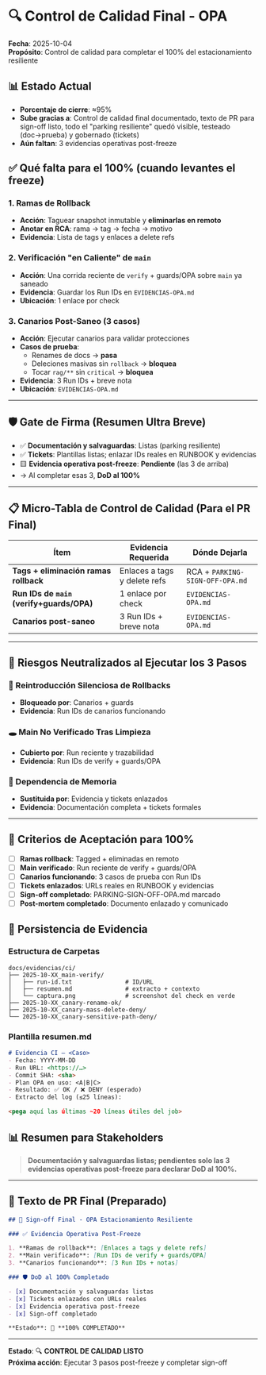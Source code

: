 # 🔍 Control de Calidad Final - OPA

**Fecha**: 2025-10-04  
**Propósito**: Control de calidad para completar el 100% del estacionamiento resiliente

## 📊 Estado Actual

- **Porcentaje de cierre**: ≈95%
- **Sube gracias a**: Control de calidad final documentado, texto de PR para sign-off listo, todo el "parking resiliente" quedó visible, testeado (doc→prueba) y gobernado (tickets)
- **Aún faltan**: 3 evidencias operativas post-freeze

## ✅ Qué falta para el 100% (cuando levantes el freeze)

### **1. Ramas de Rollback**
- **Acción**: Taguear snapshot inmutable y **eliminarlas en remoto**
- **Anotar en RCA**: rama → tag → fecha → motivo
- **Evidencia**: Lista de tags y enlaces a delete refs

### **2. Verificación "en Caliente" de `main`**
- **Acción**: Una corrida reciente de `verify` + guards/OPA sobre `main` ya saneado
- **Evidencia**: Guardar los Run IDs en `EVIDENCIAS-OPA.md`
- **Ubicación**: 1 enlace por check

### **3. Canarios Post-Saneo (3 casos)**
- **Acción**: Ejecutar canarios para validar protecciones
- **Casos de prueba**:
  - Renames de docs → **pasa**
  - Deleciones masivas sin `rollback` → **bloquea**
  - Tocar `rag/**` sin `critical` → **bloquea**
- **Evidencia**: 3 Run IDs + breve nota
- **Ubicación**: `EVIDENCIAS-OPA.md`

---

## 🛡️ Gate de Firma (Resumen Ultra Breve)

- ✅ **Documentación y salvaguardas**: Listas (parking resiliente)
- ✅ **Tickets**: Plantillas listas; enlazar IDs reales en RUNBOOK y evidencias
- 🟨 **Evidencia operativa post-freeze**: **Pendiente** (las 3 de arriba)
- → Al completar esas 3, **DoD al 100%**

---

## 📋 Micro-Tabla de Control de Calidad (Para el PR Final)

| Ítem | Evidencia Requerida | Dónde Dejarla |
|------|-------------------|---------------|
| **Tags + eliminación ramas rollback** | Enlaces a tags y delete refs | RCA + `PARKING-SIGN-OFF-OPA.md` |
| **Run IDs de `main` (verify+guards/OPA)** | 1 enlace por check | `EVIDENCIAS-OPA.md` |
| **Canarios post-saneo** | 3 Run IDs + breve nota | `EVIDENCIAS-OPA.md` |

---

## 🚨 Riesgos Neutralizados al Ejecutar los 3 Pasos

### **🔁 Reintroducción Silenciosa de Rollbacks**
- **Bloqueado por**: Canarios + guards
- **Evidencia**: Run IDs de canarios funcionando

### **🕳️ Main No Verificado Tras Limpieza**
- **Cubierto por**: Run reciente y trazabilidad
- **Evidencia**: Run IDs de verify + guards/OPA

### **🧠 Dependencia de Memoria**
- **Sustituida por**: Evidencia y tickets enlazados
- **Evidencia**: Documentación completa + tickets formales

---

## 🎯 Criterios de Aceptación para 100%

- [ ] **Ramas rollback**: Tagged + eliminadas en remoto
- [ ] **Main verificado**: Run reciente de verify + guards/OPA
- [ ] **Canarios funcionando**: 3 casos de prueba con Run IDs
- [ ] **Tickets enlazados**: URLs reales en RUNBOOK y evidencias
- [ ] **Sign-off completado**: PARKING-SIGN-OFF-OPA.md marcado
- [ ] **Post-mortem completado**: Documento enlazado y comunicado

## 📁 Persistencia de Evidencia

### **Estructura de Carpetas**
```
docs/evidencias/ci/
├── 2025-10-XX_main-verify/
│   ├── run-id.txt               # ID/URL
│   ├── resumen.md               # extracto + contexto
│   └── captura.png              # screenshot del check en verde
├── 2025-10-XX_canary-rename-ok/
├── 2025-10-XX_canary-mass-delete-deny/
└── 2025-10-XX_canary-sensitive-path-deny/
```

### **Plantilla resumen.md**
```markdown
# Evidencia CI – <Caso>
- Fecha: YYYY-MM-DD
- Run URL: <https://…>
- Commit SHA: <sha>
- Plan OPA en uso: <A|B|C>
- Resultado: ✅ OK / ❌ DENY (esperado)
- Extracto del log (≤25 líneas):

<pega aquí las últimas ~20 líneas útiles del job>
```

## 📊 Resumen para Stakeholders

> **Documentación y salvaguardas listas; pendientes solo las 3 evidencias operativas post-freeze para declarar DoD al 100%.**

---

## 📝 Texto de PR Final (Preparado)

```markdown
## 🎯 Sign-off Final - OPA Estacionamiento Resiliente

### ✅ Evidencia Operativa Post-Freeze

1. **Ramas de rollback**: [Enlaces a tags y delete refs]
2. **Main verificado**: [Run IDs de verify + guards/OPA]
3. **Canarios funcionando**: [3 Run IDs + notas]

### 🛡️ DoD al 100% Completado

- [x] Documentación y salvaguardas listas
- [x] Tickets enlazados con URLs reales
- [x] Evidencia operativa post-freeze
- [x] Sign-off completado

**Estado**: 🎯 **100% COMPLETADO**
```

---

**Estado**: 🔍 **CONTROL DE CALIDAD LISTO**  
**Próxima acción**: Ejecutar 3 pasos post-freeze y completar sign-off
